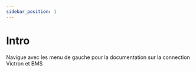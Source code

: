 ```yaml
---
sidebar_position: 1
---
```


# Intro

Navigue avec les menu de gauche pour la documentation sur la connection Victron et BMS
